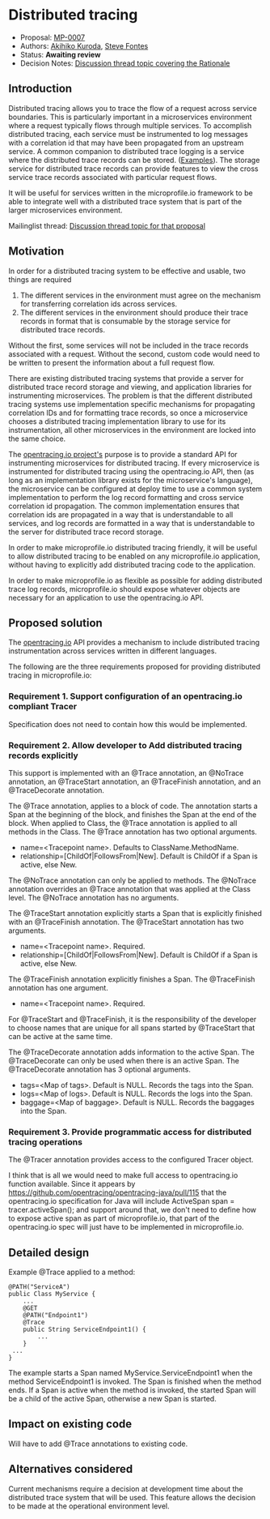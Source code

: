 # Distributed tracing

* Proposal: [MP-0007](0007-DistributedTracing.md)
* Authors: [Akihiko Kuroda](https://github.com/akihikokuroda), [Steve Fontes](https://github.com/Steve-Fontes)
* Status: **Awaiting review**
* Decision Notes: [Discussion thread topic covering the  Rationale](https://groups.google.com/forum/#!topic/microprofile/YxKba36lye4)

## Introduction

Distributed tracing allows you to trace the flow of a request across service boundaries.
This is particularly important in a microservices environment where a request typically flows through multiple services.
To accomplish distributed tracing, each service must be instrumented to log messages with a correlation id that may have been propagated from an upstream service.
A common companion to distributed trace logging is a service where the distributed trace records can be stored. ([Examples](http://opentracing.io/documentation/pages/supported-tracers.html)).
The storage service for distributed trace records can provide features to view the cross service trace records associated with particular request flows.

It will be useful for services written in the microprofile.io framework to be able to integrate well with a distributed trace system that is part of the larger microservices environment.

Mailinglist thread: [Discussion thread topic for that proposal](https://groups.google.com/forum/#!topic/microprofile/YxKba36lye4)

## Motivation

In order for a distributed tracing system to be effective and usable, two things are required
1. The different services in the environment must agree on the mechanism for transferring correlation ids across services.
2. The different services in the environment should produce their trace records in format that is consumable by the storage service for distributed trace records.

Without the first, some services will not be included in the trace records associated with a request.
Without the second, custom code would need to be written to present the information about a full request flow.

There are existing distributed tracing systems that provide a server for distributed trace record storage and viewing, and application libraries for instrumenting microservices.
The problem is that the different distributed tracing systems use implementation specific mechanisms for propagating correlation IDs and for formatting trace records,
so once a microservice chooses a distributed tracing implementation library to use for its instrumentation, all other microservices in the environment are locked into the same choice.

The [opentracing.io project's](http://opentracing.io/) purpose is to provide a standard API for instrumenting microservices for distributed tracing.
If every microservice is instrumented for distributed tracing using the opentracing.io API, then (as long as an implementation library exists for the microservice's language),
the microservice can be configured at deploy time to use a common system implementation to perform the log record formatting and cross service correlation id propagation.
The common implementation ensures that correlation ids are propagated in a way that is understandable to all services,
and log records are formatted in a way that is understandable to the server for distributed trace record storage.

In order to make microprofile.io distributed tracing friendly, it will be useful to allow distributed tracing to be enabled on any microprofile.io application,
without having to explicitly add distributed tracing code to the application.

In order to make microprofile.io as flexible as possible for adding distributed trace log records, microprofile.io should expose whatever objects are necessary for an application to use the opentracing.io API.

## Proposed solution

The [opentracing.io](http://opentracing.io) API provides a mechanism to include distributed tracing instrumentation across services written in different languages.

The following are the three requirements proposed for providing distributed tracing in microprofile.io:

### Requirement 1. Support configuration of an opentracing.io compliant Tracer

Specification does not need to contain how this would be implemented.

### Requirement 2. Allow developer to Add distributed tracing records explicitly

This support is implemented with an @Trace annotation, an @NoTrace annotation, an @TraceStart annotation, an @TraceFinish annotation, and an @TraceDecorate annotation.

The @Trace annotation, applies to a block of code. The annotation starts a Span at the beginning of the block, and finishes the Span at the end of the block. When applied to Class, the @Trace annotation is applied to all methods in the Class. The @Trace annotation has two optional arguments.
* name=&lt;Tracepoint name&gt;. Defaults to ClassName.MethodName.
* relationship=[ChildOf|FollowsFrom|New]. Default is ChildOf if a Span is active, else New.

The @NoTrace annotation can only be applied to methods. The @NoTrace annotation overrides an @Trace annotation that was applied at the Class level. The @NoTrace annotation has no arguments.

The @TraceStart annotation explicitly starts a Span that is explicitly finished with an @TraceFinish annotation. The @TraceStart annotation has two arguments.
* name=&lt;Tracepoint name&gt;. Required.
* relationship=[ChildOf|FollowsFrom|New]. Default is ChildOf if a Span is active, else New.

The @TraceFinish annotation explicitly finishes a Span. The @TraceFinish annotation has one argument.
* name=&lt;Tracepoint name&gt;. Required.

For @TraceStart and @TraceFinish, it is the responsibility of the developer to choose names that are unique for all spans started by @TraceStart that can be active at the same time.

The @TraceDecorate annotation adds information to the active Span. The @TraceDecorate can only be used when there is an active Span. The @TraceDecorate annotation has 3 optional arguments.
* tags=&lt;Map of tags&gt;. Default is NULL. Records the tags into the Span.
* logs=&lt;Map of logs&gt;. Default is NULL. Records the logs into the Span.
* baggage=&lt;Map of baggage&gt;. Default is NULL. Records the baggages into the Span.

### Requirement 3. Provide programmatic access for distributed tracing operations
The @Tracer annotation provides access to the configured Tracer object.

I think that is all we would need to make full access to opentracing.io function available.
Since it appears by https://github.com/opentracing/opentracing-java/pull/115 that the opentracing.io specification for Java will include
ActiveSpan span = tracer.activeSpan();
and support around that, we don't need to define how to expose active span as part of microprofile.io, that part of the opentracing.io spec will just have to be implemented in microprofile.io.

## Detailed design
Example @Trace applied to a method:

```
@PATH("ServiceA")
public Class MyService {
	...
	@GET
	@PATH("Endpoint1")
	@Trace
	public String ServiceEndpoint1() {
		...
	}
 ...
}
```
The example starts a Span named MyService.ServiceEndpoint1 when the method ServiceEndpoint1 is invoked. The Span is finished when the method ends. If a Span is active when the method is invoked, the started Span will be a child of the active Span, otherwise a new Span is started.

## Impact on existing code
Will have to add @Trace annotations to existing code.

## Alternatives considered
Current mechanisms require a decision at development time about the distributed trace system that will be used.
This feature allows the decision to be made at the operational environment level.
